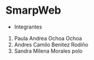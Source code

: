 # SmarpWeb

- Integrantes

1. Paula Andrea Ochoa Ochoa
2. Andres Camilo Benitez Rodiño
3. Sandra Milena Morales polo

